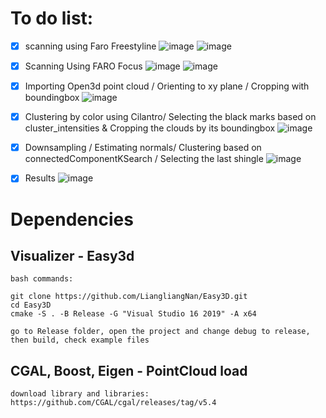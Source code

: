 

# To do list:

- [x] scanning using Faro Freestyline
![image](https://user-images.githubusercontent.com/18013985/166123148-9071040b-667c-4b38-ba7e-70d32c51a4c1.png)
![image](https://user-images.githubusercontent.com/98747079/179919112-f8dcb7e8-50f4-4db2-bd19-f6e26acca673.JPG)

- [x] Scanning Using FARO Focus
![image](https://user-images.githubusercontent.com/98747079/179916599-ef9f1d3f-6914-4a02-ad02-e80fb4870d35.jpg)
![image](https://user-images.githubusercontent.com/98747079/179916689-25547f13-8b72-4b56-9a14-e47938cbdcd7.JPG)

-[x] Importing Open3d point cloud / Orienting to xy plane / Cropping with boundingbox
![image](https://user-images.githubusercontent.com/98747079/179917072-f7c442e1-e530-4b87-b157-8ee003fb1478.JPG)

-[x] Clustering by color using Cilantro/ Selecting the black marks based on cluster_intensities & Cropping the clouds by its boundingbox 
![image](https://user-images.githubusercontent.com/98747079/179917543-495dd1e8-8be7-4c36-b8a7-fbf448a10984.JPG)

-[x] Downsampling / Estimating normals/ Clustering based on connectedComponentKSearch / Selecting the last shingle
![image](https://user-images.githubusercontent.com/98747079/179918795-4ba43dec-7d6d-4ae8-9d3c-dc13c627036d.JPG)

-[x] Results
![image](https://user-images.githubusercontent.com/98747079/179920450-ddeff25a-97af-42c0-9529-ae08548d7023.gif)




# Dependencies

## Visualizer - Easy3d

```
bash commands:

git clone https://github.com/LiangliangNan/Easy3D.git
cd Easy3D
cmake -S . -B Release -G "Visual Studio 16 2019" -A x64

go to Release folder, open the project and change debug to release, then build, check example files
```


## CGAL, Boost, Eigen - PointCloud load

```
download library and libraries: https://github.com/CGAL/cgal/releases/tag/v5.4
```
